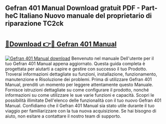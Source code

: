 ## Gefran 401 Manual Download gratuit PDF - Part-heC Italiano Nuovo manuale del proprietario di riparazione TC2ck

# <h2><a href="http://df99our.blite.top/?on=Gefran+401+Manual">🔗Download 👉🔴 Gefran 401 Manual</a></h2>

[![Gefran 401 Manual download](https://i.imgur.com/lujVjoI.png)](http://df99our.blite.top/?on=Gefran+401+Manual)
Benvenuto nel manuale Dell'utente per il tuo Gefran 401 Manual appena aggiornato. Questa guida completa è progettata per aiutarti a capire e gestire con successo il tuo Prodotto. Troverai informazioni dettagliate su funzioni, installazione, funzionamento, manutenzione e Risoluzione dei problemi. Prima di utilizzare Gefran 401 Manual, prenditi un momento per leggere attentamente questo Manuale. Fornisce istruzioni dettagliate su come configurare il prodotto, nonché informazioni su come utilizzare le sue varie funzioni e capacità. Scopri le possibilità illimitate Dell'elenco delle funzionalità con il tuo nuovo Gefran 401 Manual. Confidiamo che il Gefran 401 Manual sia stato utile durante il tuo viaggio per familiarizzare con la tua nuova acquisizione. Se hai bisogno di aiuto, non esitare a contattare il nostro team di supporto.
